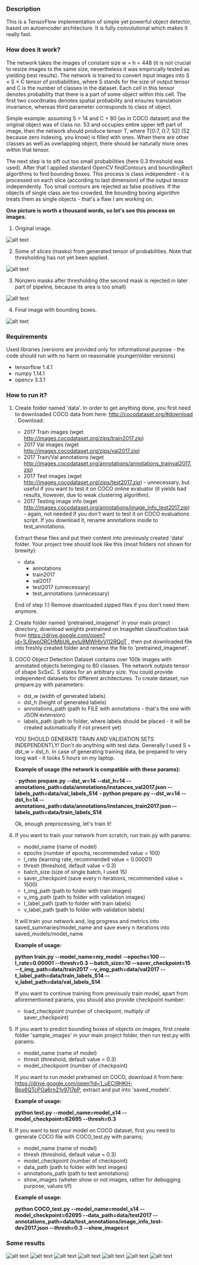 ### Description
This is a TensorFlow implementation of simple yet powerful object detector, 
based on autoencoder architecture. It is fully convolutional which makes it really fast.

### How does it work?
The network takes the images of constant size w = h = 448 (it is not crucial to
resize images to the same size, nevertheless it was empirically tested as yielding best 
results). The network is trained to convert input images into
S × S × C tensor of probabilities, where S stands for the size of output tensor and C is the number of classes in the dataset.
Each cell in this tensor denotes probability that there is a part of some object within this cell.
The first two coordinates denotes spatial probability and ensures translation invariance, whereas
third parameter corresponds to class of object. 

Simple example: assuming S = 14 and C = 80 (as in COCO dataset) and the original object was 
of class no. 53 and occupies entire upper left part of image, then the network should produce tensor T,
where T[0:7, 0:7, 52] (52 because zero indexing, you know) is filled with ones. When there are other 
classes as well as overlapping object, there should be naturally more ones within that tensor.

The next step is to sift out too small probabilities (here 0.3 threshold was used). After that I applied
standard OpenCV findContours and boundingRect algorithms to find bounding boxes. This process is class independent - 
it is processed on each slice (according to last dimension) of the output tensor independently. 
Too small contours are rejected as false positives. If the objects of 
single class are too crowded, the bounding boxing algorithm treats them as
single objects - that's a flaw I am working on. 

**One picture is worth a thousand words, so let's see this process on images.**

1. Original image.

![alt text](repo_images/tennis_original.png)

2. Some of slices (masks) from generated tensor of probabilities. Note that thresholding has not yet been applied.

![alt text](repo_images/non_thresholded_tennis.png)

3. Nonzero masks after thresholding (the second mask is rejected in later part of pipeline, because its area is too small)

![alt text](repo_images/thresholded_tennis.png)

4. Final image with bounding boxes.

![alt text](repo_images/tennis_bboxes.png)

### Requirements
Used libraries (versions are provided only for informational purpose - the code should
run with no harm on reasonable younger/older versions)
- tensorflow 1.4.1
- numpy 1.14.1
- opencv 3.3.1

### How to run it?
1. 
    Create folder named 'data'. In order to get anything done, you first need to downloaded COCO data from here: http://cocodataset.org/#download . Download:
    - 2017 Train images (wget http://images.cocodataset.org/zips/train2017.zip)
    - 2017 Val images (wget http://images.cocodataset.org/zips/val2017.zip)
    - 2017 Train/Val annotations (wget http://images.cocodataset.org/annotations/annotations_trainval2017.zip)
    - 2017 Test images (wget http://images.cocodataset.org/zips/test2017.zip) - unnecessary, but useful if you want to test it on COCO online evaluator (it yields bad results, however, due to weak clustering algorithm).
    - 2017 Testing image info (wget http://images.cocodataset.org/annotations/image_info_test2017.zip) - again, not needed if you don't want to test it on COCO evaluations script. If you download it, rename annotations inside to test_annotations. 
        
    Extract these files and put their content into previously created 'data' folder. Your project tree should look like this (most folders not shown for brewity):
    - data
        - annotations
        - train2017
        - val2017
        - test2017 (unnecessary)
        - test_annotations (unnecessary)
    
    End of step 1:) Remove downloaded zipped files if you don't need them anymore.
    
2. 
    Create folder named 'pretrained_imagenet' in your main project directory, download weights pretrained on ImageNet classification task from https://drive.google.com/open?id=1L6lwpORCHMbU6_eyIu9MWHlvVl12RQgT ,
    then put downloaded file into freshly created folder and rename the file to 'pretrained_imagenet'.
   

3. COCO Object Detection Dataset contains over 100k images with annotated
    objects belonging to 80 classes. The network outputs tensor of shape SxSxC. S states for an
    arbitrary size. You could provide independent datasets for different architectures.
    To create dataset, run prepare.py with parameters:
    - dst_w (width of generated labels)
    - dst_h (height of generated labels)
    - annotations_path (path to FILE with annotations - that's the one with JSON extension)
    - labels_path (path to folder, where labels should be placed - it will be created automatically if not present yet)
    
    YOU SHOULD GENERATE TRAIN AND VALIDATION SETS INDEPENDENTLY! Don't do anything with test data.
    Generally I used S = dst_w = dst_h. In case of generating training data, be prepared to very long wait - it tooks 5 hours on my laptop.
    
    **Example of usage (the network is compatible with these params):**
    
    **- python prepare.py --dst_w=14 --dst_h=14 --annotations_path=data/annotations/instances_val2017.json --labels_path=data/val_labels_S14**
    **- python prepare.py --dst_w=14 --dst_h=14 --annotations_path=data/annotations/instances_train2017.json --labels_path=data/train_labels_S14**
    
    Ok, enough preprocessing, let's train it!
    
4. If you want to train your network from scratch, run train.py with params:
   - model_name (name of model)  
   - epochs (number of epochs, recommended value = 100)
   - l_rate (learning rate, recommended value = 0.00001)
   - thresh (threshold, default value = 0.3)
   - batch_size (size of single batch, I used 15)
   - saver_checkpoint (save every n iterations, recommended value = 1500)
   - t_img_path (path to folder with train images)
   - v_img_path (path to folder with validation images)
   - t_label_path (path to folder with train labels)
   - v_label_path (path to folder with validation labels)
   
   It will train your network and, log progress and metrics into saved_summaries/model_name and save every n iterations into saved_models/model_name
   
   **Example of usage:** 
   
   **python train.py --model_name=my_model --epochs=100 --l_rate=0.00001 --thresh=0.3 --batch_size=10 --saver_checkpoint=15 --t_img_path=data/train2017 --v_img_path=data/val2017 --t_label_path=data/train_labels_S14 --v_label_path=data/val_labels_S14**

   If you want to continue training from previously train model, apart from aforementioned params,
   you should also provide checkpoint number:
   - load_checkpoint (number of checkpoint, multiply of saver_checkpoint)
   
5. If you want to predict bounding boxes of objects on images, first create folder 'sample_images' in your main project folder,
   then run test.py with params:
   - model_name (name of model)  
   - thresh (threshold, default value = 0.3)
   - model_checkpoint (number of checkpoint)
   
   If you want to run model pretrained on COCO, download it from here:
   https://drive.google.com/open?id=1_uECl9HKH-Bps6QTcPGa6rn21y97l7pP, extract and put into 'saved_models'.
   
   **Example of usage:**
   
   **python test.py --model_name=model_s14 --model_checkpoint=62695 --thresh=0.3**
   
6. If you want to test your model on COCO dataset, first you need to generate COCO file with COCO_test.py with params;
   - model_name (name of model)  
   - thresh (threshold, default value = 0.3)
   - model_checkpoint (number of checkpoint)
   - data_path (path to folder with test images)
   - annotations_path (path to test annotations)
   - show_images (wheter show or not images, rather for debugging purpose, values t/f)
   
   **Example of usage:**
   
   **python COCO_test.py --model_name=model_s14 --model_checkpoint=62695 --data_path=data/test2017 --annotations_path=data/test_annotations/image_info_test-dev2017.json --thresh=0.3 --show_images=t**

      
    
### Some results
![alt text](repo_images/0.jpg)
![alt text](repo_images/1.jpg)
![alt text](repo_images/6.jpg)
![alt text](repo_images/8.jpg)
![alt text](repo_images/49.jpg)
![alt text](repo_images/63.jpg)
![alt text](repo_images/82.jpg)
